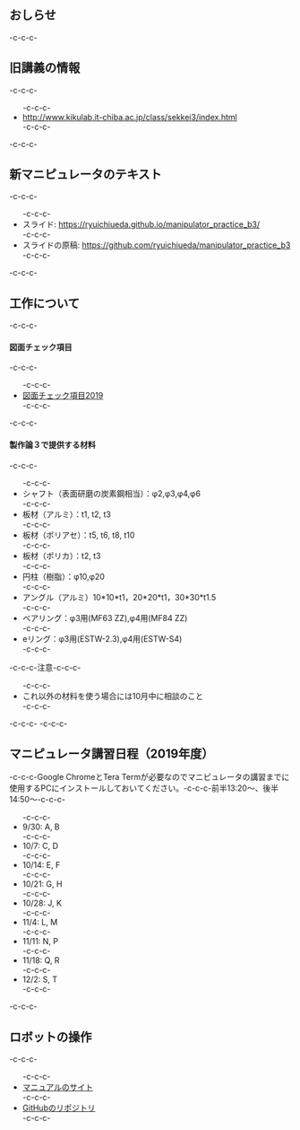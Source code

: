 <h2>おしらせ</h2>-c-c-c-<h2>旧講義の情報</h2>-c-c-c-<ul>-c-c-c- 	<li><a href="http://www.kikulab.it-chiba.ac.jp/class/sekkei3/index.html">http://www.kikulab.it-chiba.ac.jp/class/sekkei3/index.html</a></li>-c-c-c-</ul>-c-c-c-<h2>新マニピュレータのテキスト</h2>-c-c-c-<ul>-c-c-c- 	<li>スライド: <a href="https://ryuichiueda.github.io/manipulator_practice_b3/">https://ryuichiueda.github.io/manipulator_practice_b3/</a></li>-c-c-c- 	<li>スライドの原稿: <a href="https://github.com/ryuichiueda/manipulator_practice_b3">https://github.com/ryuichiueda/manipulator_practice_b3</a></li>-c-c-c-</ul>-c-c-c-<h2>工作について</h2>-c-c-c-<h4>図面チェック項目</h4>-c-c-c-<ul>-c-c-c- 	<li><a href="https://lab.ueda.tech/wp-content/uploads/2019/09/図面チェック項目2019.pdf">図面チェック項目2019</a></li>-c-c-c-</ul>-c-c-c-<h4>製作論３で提供する材料</h4>-c-c-c-<ul>-c-c-c- 	<li>シャフト（表面研磨の炭素鋼相当）：φ2,φ3,φ4,φ6</li>-c-c-c- 	<li>板材（アルミ）：t1, t2, t3</li>-c-c-c- 	<li>板材（ポリアセ）：t5, t6, t8, t10</li>-c-c-c- 	<li>板材（ポリカ）：t2, t3</li>-c-c-c- 	<li>円柱（樹脂）：φ10,φ20</li>-c-c-c- 	<li>アングル（アルミ）10*10*t1，20*20*t1，30<wbr />*30*t1.5</li>-c-c-c- 	<li>ベアリング：φ3用(MF63 ZZ),φ4用(MF84 ZZ)</li>-c-c-c- 	<li>eリング：φ3用(ESTW-2.3),φ4用(ESTW-S4)</li>-c-c-c-</ul>-c-c-c-注意-c-c-c-<ul>-c-c-c- 	<li>これ以外の材料を使う場合には10月中に相談のこと</li>-c-c-c-</ul>-c-c-c-&nbsp;-c-c-c-<h2>マニピュレータ講習日程（2019年度）</h2>-c-c-c-Google ChromeとTera Termが必要なのでマニピュレータの講習までに使用するPCにインストールしておいてください。-c-c-c-前半13:20～、後半14:50～-c-c-c-<ul>-c-c-c- 	<li>9/30: A, B</li>-c-c-c- 	<li>10/7: C, D</li>-c-c-c- 	<li>10/14: E, F</li>-c-c-c- 	<li>10/21: G, H</li>-c-c-c- 	<li>10/28: J, K</li>-c-c-c- 	<li>11/4: L, M</li>-c-c-c- 	<li>11/11: N, P</li>-c-c-c- 	<li>11/18: Q, R</li>-c-c-c- 	<li>12/2: S, T</li>-c-c-c-</ul>-c-c-c-<h2>ロボットの操作</h2>-c-c-c-<ul>-c-c-c- 	<li><a href="https://ryuichiueda.github.io/RobotDesign3/index.html">マニュアルのサイト</a></li>-c-c-c- 	<li><a href="https://github.com/ryuichiueda/RobotDesign3">GitHubのリポジトリ</a></li>-c-c-c-</ul>
